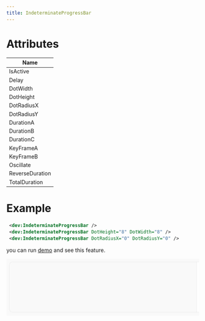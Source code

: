 ```yaml
---
title: IndeterminateProgressBar
---
```


# Attributes

| Name |
|-|
|IsActive|
|Delay|
|DotWidth|
|DotHeight|
|DotRadiusX|
|DotRadiusY|
|DurationA|
|DurationB|
|DurationC|
|KeyFrameA|
|KeyFrameB|
|Oscillate|
|ReverseDuration|
|TotalDuration|

# Example

```xml
 <dev:IndeterminateProgressBar />
 <dev:IndeterminateProgressBar DotHeight="8" DotWidth="8" />
 <dev:IndeterminateProgressBar DotRadiusX="0" DotRadiusY="0" />
```

you can run [demo](https://github.com/Ghost1372/DevWinUI) and see this feature.

![DevWinUI](https://raw.githubusercontent.com/ghost1372/DevWinUI-Resources/refs/heads/main/DevWinUI-Docs/IndeterminateProgressBar.gif)
